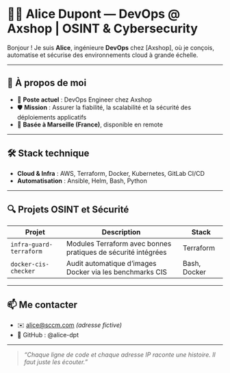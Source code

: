 # 👩‍💻 Alice Dupont — DevOps @ Axshop | OSINT & Cybersecurity

Bonjour ! Je suis **Alice**, ingénieure **DevOps** chez [Axshop], où je conçois, automatise et sécurise des environnements cloud à grande échelle.  

---

## 🏢 À propos de moi

- 🎯 **Poste actuel** : DevOps Engineer chez Axshop
- 🛡️ **Mission** : Assurer la fiabilité, la scalabilité et la sécurité des déploiements applicatifs
- 📍 **Basée à Marseille (France)**, disponible en remote

---

## 🛠️ Stack technique

- **Cloud & Infra** : AWS, Terraform, Docker, Kubernetes, GitLab CI/CD
- **Automatisation** : Ansible, Helm, Bash, Python


---

## 🔍 Projets OSINT et Sécurité

| Projet | Description | Stack |
|--------|-------------|-------|
| `infra-guard-terraform` | Modules Terraform avec bonnes pratiques de sécurité intégrées | Terraform |
| `docker-cis-checker` | Audit automatique d’images Docker via les benchmarks CIS | Bash, Docker |

---


## 📫 Me contacter

- ✉️ alice@sccm.com *(adresse fictive)*
- 🧪 GitHub : @alice-dpt

---

> *“Chaque ligne de code et chaque adresse IP raconte une histoire. Il faut juste les écouter.”*
